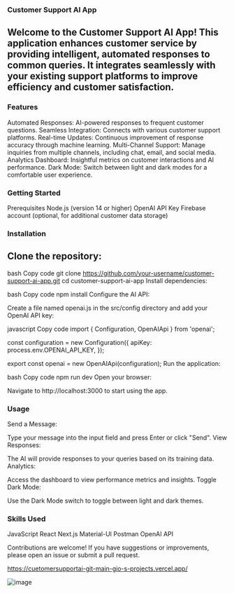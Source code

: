 ### Customer Support AI App

## Welcome to the Customer Support AI App! This application enhances customer service by providing intelligent, automated responses to common queries. It integrates seamlessly with your existing support platforms to improve efficiency and customer satisfaction.

### Features
Automated Responses: AI-powered responses to frequent customer questions.
Seamless Integration: Connects with various customer support platforms.
Real-time Updates: Continuous improvement of response accuracy through machine learning.
Multi-Channel Support: Manage inquiries from multiple channels, including chat, email, and social media.
Analytics Dashboard: Insightful metrics on customer interactions and AI performance.
Dark Mode: Switch between light and dark modes for a comfortable user experience.

### Getting Started

Prerequisites
Node.js (version 14 or higher)
OpenAI API Key
Firebase account (optional, for additional customer data storage)
 
### Installation

## Clone the repository:

bash
Copy code
git clone https://github.com/your-username/customer-support-ai-app.git
cd customer-support-ai-app
Install dependencies:

bash
Copy code
npm install
Configure the AI API:

Create a file named openai.js in the src/config directory and add your OpenAI API key:

javascript
Copy code
import { Configuration, OpenAIApi } from 'openai';

const configuration = new Configuration({
  apiKey: process.env.OPENAI_API_KEY,
});

export const openai = new OpenAIApi(configuration);
Run the application:

bash
Copy code
npm run dev
Open your browser:

Navigate to http://localhost:3000 to start using the app.

### Usage
Send a Message:

Type your message into the input field and press Enter or click "Send".
View Responses:

The AI will provide responses to your queries based on its training data.
Analytics:

Access the dashboard to view performance metrics and insights.
Toggle Dark Mode:

Use the Dark Mode switch to toggle between light and dark themes.

### Skills Used

JavaScript 
React Next.js 
Material-UI 
Postman
OpenAI API


Contributions are welcome! If you have suggestions or improvements, please open an issue or submit a pull request.

https://cuetomersupportai-git-main-gio-s-projects.vercel.app/

![image](https://github.com/user-attachments/assets/bec8c3b5-65b5-43fa-aa9d-35bdc901a74a)

